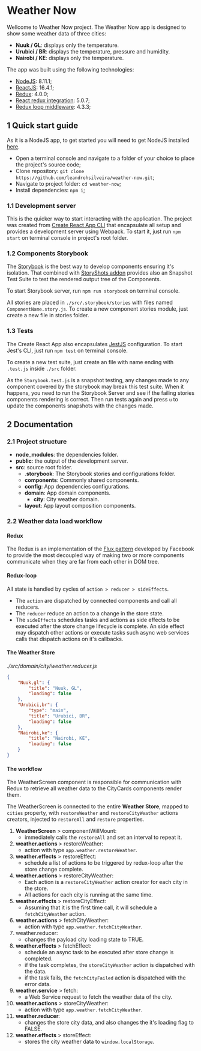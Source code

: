 # Weather Now

Wellcome to Weather Now project. The Weather Now app is designed to show some weather data of three cities:
- **Nuuk / GL**: displays only the temperature.
- **Urubici / BR**: displays the temperature, pressure and humidity. 
- **Nairobi / KE**: displays only the temperature.

The app was built using the following technologies:

- [NodeJS](https://nodejs.org/en/): 8.11.1;
- [ReactJS](https://reactjs.org/): 16.4.1;
- [Redux](https://redux.js.org/): 4.0.0;
- [React redux integration](https://redux.js.org/basics/usage-with-react): 5.0.7;
- [Redux loop middleware](https://redux-loop.js.org/): 4.3.3;

## 1 Quick start guide

As it is a NodeJS app, to get started you will need to get NodeJS installed [here](https://nodejs.org/en/).

- Open a terminal console and navigate to a folder of your choice to place the project's source code;
- Clone repository: `git clone https://github.com/leandrohsilveira/weather-now.git`;
- Navigate to project folder: `cd weather-now`;
- Install dependencies: `npm i`;

### 1.1 Development server

This is the quicker way to start interacting with the application. The project was created from [Create React App CLI](https://github.com/facebook/create-react-app) that encapsulate all setup and provides a development server using Webpack. To start it, just run `npm start` on terminal console in project's root folder.

### 1.2 Components Storybook

The [Storybook](https://storybook.js.org) is the best way to develop components ensuring it's isolation. That combined with [StoryShots addon](https://github.com/storybooks/storybook/tree/master/addons/storyshots/storyshots-core) provides also an Snapshot Test Suite to test the rendered output tree of the Components.

To start Storybook server, run `npm run storybook` on terminal console.

All stories are placed in `./src/.storybook/stories` with files named `ComponentName.story.js`. To create a new component stories module, just create a new file in stories folder.

### 1.3 Tests

The Create React App also encapsulates [JestJS](https://jestjs.io/) configuration. To start Jest's CLI, just run `npm test` on terminal console.

To create a new test suite, just create an file with name ending with `.test.js` inside `./src` folder.

As the `Storybook.test.js` is a snapshot testing, any changes made to any component covered by the storybook may break this test suite. When it happens, you need to run the Storybook Server and see if the failing stories components rendering is correct. Then run tests again and press `u` to update the components snapshots with the changes made.

## 2 Documentation

### 2.1 Project structure

- **node_modules**: the dependencies folder.
- **public**: the output of the development server.
- **src**: source root folder.
    - .**storybook**: The Storybook stories and configurations folder.
    - **components**: Commonly shared components.
    - **config**: App dependencies configurations.
    - **domain**: App domain components.
        - **city**: City weather domain.
    - **layout**: App layout composition components.

### 2.2 Weather data load workflow

#### Redux

The Redux is an implementation of the [Flux pattern](https://facebook.github.io/flux) developed by Facebook to provide the most decoupled way of making two or more components communicate when they are far from each other in DOM tree.

#### Redux-loop

All state is handled by cycles of `action > reducer > sideEffects`.
- The `action` are dispatched by connected components and call all reducers.
- The `reducer` reduce an action to a change in the store state.
- The `sideEffects` schedules tasks and actions as side effects to be executed after the store change lifecycle is complete. An side effect may dispatch other actions or execute tasks such async web services calls that dispatch actions on it's callbacks.

#### The Weather Store

*./src/domain/city/weather.reducer.js*
```json
{
    "Nuuk,gl": {
        "title": "Nuuk, GL",
        "loading": false
    },
    "Urubici,br": {
        "type": "main",
        "title": "Urubici, BR",
        "loading": false
    },
    "Nairobi,ke": {
        "title": "Nairobi, KE",
        "loading": false
    }
}
```

#### The workflow

The WeatherScreen component is responsible for communication with Redux to retrieve all weather data to the CityCards components render them.

The WeatherScreen is connected to the entire **Weather Store**, mapped to `cities` property, with `restoreWeather` and `restoreCityWeather` actions creators, injected to `restoreAll` and `restore` properties.

1. **WeatherScreen** > componentWillMount:
    - immediately calls the `restoreAll` and set an interval to repeat it.
2. **weather.actions** > restoreWeather:
    - action with type `app.weather.restoreWeather`.
3. **weather.effects** > restoreEffect:
    - schedule a list of actions to be triggered by redux-loop after the store change complete.
4. **weather.actions** > restoreCityWeather:
    - Each action is a `restoreCityWeather` action creator for each city in the store.
    - All actions for each city is running at the same time.
5. **weather.effects** > restoreCityEffect:
    - Assuming that it is the first time call, it will schedule a `fetchCityWeather` action.
6. **weather.actions** > fetchCityWeather:
    - action with type `app.weather.fetchCityWeather`.
7. weather.reducer:
    - changes the payload city loading state to TRUE.
8. **weather.effects** > fetchEffect:
    - schedule an async task to be executed after store change is completed. 
    - if the task completes, the `storeCityWeather` action is dispatched with the data.
    - if the task fails, the `fetchCityFailed` action is dispatched with the error data.
9. **weather.service** > fetch:
    - a Web Service request to fetch the weather data of the city.
10. **weather.actions** > storeCityWeather:
    - action with type `app.weather.fetchCityWeather`.
11. **weather.reducer**:
    - changes the store city data, and also changes the it's loading flag to FALSE.
12. **weather.effects** > storeEffect:
    - stores the city weather data to `window.localStorage`.